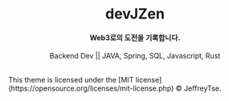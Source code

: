 <div align="center">
  <h1>devJZen</h1>
</div>

<h4 align="center">
Web3로의 도전을 기록합니다.
</h4>

<p align="center">
Backend Dev || JAVA, Spring, SQL, Javascript, Rust
</p><br>
This theme is licensed under the [MIT license](https://opensource.org/licenses/mit-license.php) © JeffreyTse.
